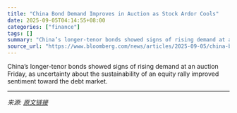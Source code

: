 ```yaml
---
title: "China Bond Demand Improves in Auction as Stock Ardor Cools"
date: 2025-09-05T04:14:55+08:00
categories: ["finance"]
tags: []
summary: "China’s longer-tenor bonds showed signs of rising demand at an auction Friday, as uncertainty about the sustainability of an equity rally improved sentiment toward the debt market."
source_url: "https://www.bloomberg.com/news/articles/2025-09-05/china-bond-demand-improves-in-auction-as-stock-ardor-cools"
---
```


China’s longer-tenor bonds showed signs of rising demand at an auction Friday, as uncertainty about the sustainability of an equity rally improved sentiment toward the debt market.

---

*来源: [原文链接](https://www.bloomberg.com/news/articles/2025-09-05/china-bond-demand-improves-in-auction-as-stock-ardor-cools)*

